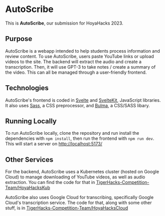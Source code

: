 # AutoScribe

This is **AutoScribe**, our submission for HoyaHacks 2023.

## Purpose

AutoScribe is a webapp intended to help students process information and review content. To use AutoScribe, users paste YouTube links or upload videos to the site. The backend will extract the audio and create a transcription. Then, it will use GPT-3 to take notes / create a summary of the video. This can all be managed through a user-friendly frontend.

## Technologies

AutoScribe's frontend is coded in [Svelte](https://svelte.dev/) and [SvelteKit](https://svelte.dev/), JavaScript libraries. It also uses [Sass](https://sass-lang.com/), a CSS preprocessor, and [Bulma](https://bulma.io), a CSS/SASS libary.

## Running Locally

To run AutoScribe locally, clone the repository and run install the dependencies with `npm install`, then run the frontend with `npm run dev`. This will start a server on <http://localhost:5173/>

## Other Services

For the backend, AutoScribe uses a Kubernetes cluster (hosted on Google Cloud) to manage downloading of YouTube videos, as well as audio extraction. You can find the code for that in [TigerHacks-Competition-Team/HoyaHacksKub](https://github.com/TigerHacks-Competition-Team/HoyaHacksKub)

AutoScribe also uses Google Cloud for transcribing, specifically Google Cloud's transcription service. The code for that, along with some other stuff, is in [TigerHacks-Competition-Team/HoyaHacksCloud](https://github.com/TigerHacks-Competition-Team/HoyaHacksCloud)
